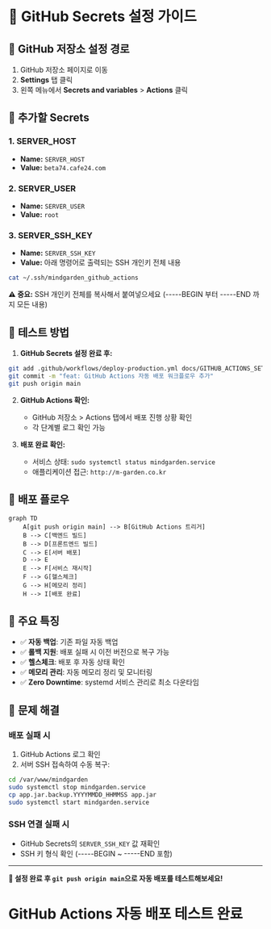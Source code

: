 # 🔑 GitHub Secrets 설정 가이드

## 📍 GitHub 저장소 설정 경로
1. GitHub 저장소 페이지로 이동
2. **Settings** 탭 클릭
3. 왼쪽 메뉴에서 **Secrets and variables** > **Actions** 클릭

## 🔐 추가할 Secrets

### 1. SERVER_HOST
- **Name:** `SERVER_HOST`
- **Value:** `beta74.cafe24.com`

### 2. SERVER_USER  
- **Name:** `SERVER_USER`
- **Value:** `root`

### 3. SERVER_SSH_KEY
- **Name:** `SERVER_SSH_KEY`
- **Value:** 아래 명령어로 출력되는 SSH 개인키 전체 내용

```bash
cat ~/.ssh/mindgarden_github_actions
```

**⚠️ 중요:** SSH 개인키 전체를 복사해서 붙여넣으세요 (-----BEGIN 부터 -----END 까지 모든 내용)

## 🧪 테스트 방법

1. **GitHub Secrets 설정 완료 후:**
```bash
git add .github/workflows/deploy-production.yml docs/GITHUB_ACTIONS_SETUP.md GITHUB_SECRETS_SETUP.md
git commit -m "feat: GitHub Actions 자동 배포 워크플로우 추가"
git push origin main
```

2. **GitHub Actions 확인:**
   - GitHub 저장소 > Actions 탭에서 배포 진행 상황 확인
   - 각 단계별 로그 확인 가능

3. **배포 완료 확인:**
   - 서비스 상태: `sudo systemctl status mindgarden.service`
   - 애플리케이션 접근: `http://m-garden.co.kr`

## 🔄 배포 플로우

```mermaid
graph TD
    A[git push origin main] --> B[GitHub Actions 트리거]
    B --> C[백엔드 빌드]
    B --> D[프론트엔드 빌드]
    C --> E[서버 배포]
    D --> E
    E --> F[서비스 재시작]
    F --> G[헬스체크]
    G --> H[메모리 정리]
    H --> I[배포 완료]
```

## 🎯 주요 특징

- ✅ **자동 백업**: 기존 파일 자동 백업
- ✅ **롤백 지원**: 배포 실패 시 이전 버전으로 복구 가능
- ✅ **헬스체크**: 배포 후 자동 상태 확인
- ✅ **메모리 관리**: 자동 메모리 정리 및 모니터링
- ✅ **Zero Downtime**: systemd 서비스 관리로 최소 다운타임

## 🚨 문제 해결

### 배포 실패 시
1. GitHub Actions 로그 확인
2. 서버 SSH 접속하여 수동 복구:
```bash
cd /var/www/mindgarden
sudo systemctl stop mindgarden.service
cp app.jar.backup.YYYYMMDD_HHMMSS app.jar
sudo systemctl start mindgarden.service
```

### SSH 연결 실패 시
- GitHub Secrets의 `SERVER_SSH_KEY` 값 재확인
- SSH 키 형식 확인 (-----BEGIN ~ -----END 포함)

---

**🎉 설정 완료 후 `git push origin main`으로 자동 배포를 테스트해보세요!**
# GitHub Actions 자동 배포 테스트 완료
